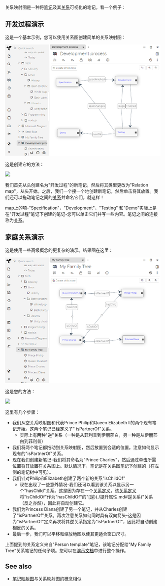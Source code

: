 关系映射图是一种将[笔记](./树的概念.md#笔记)及其[关系](./属性.md)可视化的笔记。看一个例子：
## 开发过程演示

这是一个基本示例，您可以使用关系图创建简单的关系映射图：

![](images/relation-map-dev-process.png)

这是创建它的方法：

![](gif/relation-map-dev-process-demo.gif)

我们首先从头创建名为"开发过程"的新笔记，然后将其类型更改为"Relation map"，从头开始。之后，我们一个接一个地创建新笔记，然后单击将其放置。我们还可以拖动笔记之间的[关系](./属性.md)并命名它们。就这样！

map上的项-"Specification"，"Development"，"Testing" 和"Demo"实际上是在"开发过程"笔记下创建的笔记-您可以单击它们并写一些内容。笔记之间的连接称为[关系](./属性.md)。

## 家庭关系演示

这是使用一些高级概念的更复杂的演示。结果图在这里：

![](images/relation-map-family.png)

这是您的方法：

![](gif/relation-map-family-demo.gif)

这里有几个步骤：

* 我们从空关系映射图和代表Prince Philip和Queen Elizabeth II的两个现有笔记开始。这两个笔记已经定义了" isPartnerOf"[关系](./属性.md)。
    * 实际上有两种"逆"关系（一种是从菲利普到伊丽莎白，另一种是从伊丽莎白到菲利普）
* 我们将两个笔记都拖动到关系映射图，然后放置到合适的位置。注意如何显示现有的"isPartnerOf"关系。
* 现在我们创建新笔记-我们将其命名为"Prince Charles"，然后通过单击所需位置将其放置在关系图上。默认情况下，笔记是在关系图笔记下创建的（在左侧的笔记树中可见）。
* 我们针对Philip和Elizabeth创建了两个新的关系"isChildOf"
    * 现在出现了一些意外情况-我们还可以看到该关系以显示另一个"hasChild"关系。这是因为存在一个[关系定义](./提升属性.md)，该[关系定义](./提升属性.md)将"isChildOf"作为"hasChildOf"的"[逆)(./提升属性.md#逆关系)"关系（反之亦然），因此将自动创建它。
* 我们为Princess Diana创建了另一个笔记，并从Charles创建了"isPartnerOf"关系。再次注意关系如何同时具有双向箭头-这是因为"isPartnerOf"定义再次将其逆关系指定为"isPartnerOf"，因此将自动创建相反的关系。
* 最后一步，我们可以平移和缩放地图以使其更适合窗口尺寸。

上面提到的关系定义来自"Person template"笔记，该笔记分配给"My Family Tree"关系笔记的任何子项。您可以在[演示文档](./文档.md#演示文件)中进行整个操作。

## See also

* [笔记映射图](./笔记映射图.md)与关系映射图的概念相似